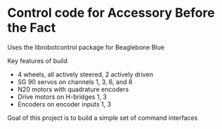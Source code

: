# Control code for Accessory Before the Fact

Uses the librobotcontrol package for Beaglebone Blue

Key features of build

* 4 wheels, all actively steered, 2 actively driven
* SG 90 servos on channels 1, 3, 6, and 8
* N20 motors with quadrature encoders
* Drive motors on H-bridges 1, 3
* Encoders on encoder inputs 1, 3

Goal of this project is to build a simple set of command interfaces
